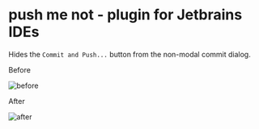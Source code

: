 # push me not - plugin for Jetbrains IDEs

Hides the `Commit and Push...` button from the non-modal commit dialog.

Before

![before](https://user-images.githubusercontent.com/6469268/104857766-00f55800-591b-11eb-9d64-f3c3faa6b376.png)

After

![after](https://user-images.githubusercontent.com/6469268/104857816-5cbfe100-591b-11eb-98b5-06f5bb54959f.png)